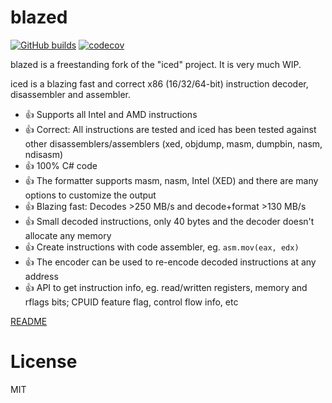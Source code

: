 # blazed
[![GitHub builds](https://github.com/joharasmus/blazed/workflows/GitHub%20CI/badge.svg)](https://github.com/joharasmus/blazed/actions) 
[![codecov](https://codecov.io/gh/joharasmus/blazed/branch/master/graph/badge.svg)](https://codecov.io/gh/joharasmus/blazed)

blazed is a freestanding fork of the "iced" project. It is very much WIP.

iced is a blazing fast and correct x86 (16/32/64-bit) instruction decoder, disassembler and assembler.

- 👍 Supports all Intel and AMD instructions
- 👍 Correct: All instructions are tested and iced has been tested against other disassemblers/assemblers (xed, objdump, masm, dumpbin, nasm, ndisasm)
- 👍 100% C# code
- 👍 The formatter supports masm, nasm, Intel (XED) and there are many options to customize the output
- 👍 Blazing fast: Decodes >250 MB/s and decode+format >130 MB/s
- 👍 Small decoded instructions, only 40 bytes and the decoder doesn't allocate any memory
- 👍 Create instructions with code assembler, eg. `asm.mov(eax, edx)`
- 👍 The encoder can be used to re-encode decoded instructions at any address
- 👍 API to get instruction info, eg. read/written registers, memory and rflags bits; CPUID feature flag, control flow info, etc

[README](https://github.com/joharasmus/blazed/blob/master/src/Blazed/README.md)

# License

MIT
